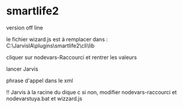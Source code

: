 # smartlife2
 version off line

le fichier wizard.js est à remplacer dans : C:\JarvisIA\plugins\smartlife2\cli\lib

cliquer sur nodevars-Raccourci et rentrer les valeurs

lancer Jarvis

phrase d'appel dans le xml

!! Jarvis à la racine du dique c
si non, modifier nodevars-raccourci et nodevarstuya.bat et wizzard.js
